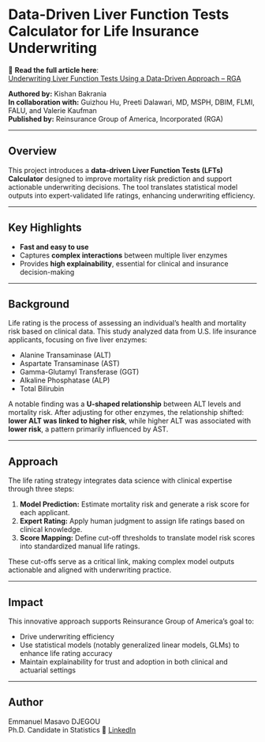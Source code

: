 # Data-Driven Liver Function Tests Calculator for Life Insurance Underwriting

🔗 **Read the full article here**:  
[Underwriting Liver Function Tests Using a Data-Driven Approach – RGA](https://www.rgare.com/knowledge-center/article/underwriting-liver-function-tests-using-a-data-driven-approach?utm_source=stakeholder_social&utm_medium=linkedin&utm_campaign=liver_calculator_060925)

**Authored by:** Kishan Bakrania  
**In collaboration with:** Guizhou Hu, Preeti Dalawari, MD, MSPH, DBIM, FLMI, FALU, and Valerie Kaufman  
**Published by:** Reinsurance Group of America, Incorporated (RGA)

---

## Overview

This project introduces a **data-driven Liver Function Tests (LFTs) Calculator** designed to improve mortality risk prediction and support actionable underwriting decisions. The tool translates statistical model outputs into expert-validated life ratings, enhancing underwriting efficiency.

---

## Key Highlights

- **Fast and easy to use**  
- Captures **complex interactions** between multiple liver enzymes  
- Provides **high explainability**, essential for clinical and insurance decision-making

---

## Background

Life rating is the process of assessing an individual’s health and mortality risk based on clinical data. This study analyzed data from U.S. life insurance applicants, focusing on five liver enzymes:

- Alanine Transaminase (ALT)  
- Aspartate Transaminase (AST)  
- Gamma-Glutamyl Transferase (GGT)  
- Alkaline Phosphatase (ALP)  
- Total Bilirubin

A notable finding was a **U-shaped relationship** between ALT levels and mortality risk. After adjusting for other enzymes, the relationship shifted: **lower ALT was linked to higher risk**, while higher ALT was associated with **lower risk**, a pattern primarily influenced by AST.

---

## Approach

The life rating strategy integrates data science with clinical expertise through three steps:

1. **Model Prediction:** Estimate mortality risk and generate a risk score for each applicant.  
2. **Expert Rating:** Apply human judgment to assign life ratings based on clinical knowledge.  
3. **Score Mapping:** Define cut-off thresholds to translate model risk scores into standardized manual life ratings.

These cut-offs serve as a critical link, making complex model outputs actionable and aligned with underwriting practice.

---

## Impact

This innovative approach supports Reinsurance Group of America’s goal to:

- Drive underwriting efficiency  
- Use statistical models (notably generalized linear models, GLMs) to enhance life rating accuracy  
- Maintain explainability for trust and adoption in both clinical and actuarial settings

---

## Author

Emmanuel Masavo DJEGOU  
Ph.D. Candidate in Statistics
🔗 [LinkedIn](https://www.linkedin.com/in/emmanuel-djegou)
